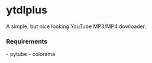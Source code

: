 # ytdlplus
A simple, but nice looking YouTube MP3/MP4 dowloader.


<h3>Requirements</h3>
- pytube
- colorama

